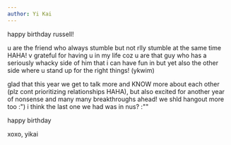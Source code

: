 ```yaml
---
author: Yi Kai
---
```


happy birthday russell!

u are the friend who always stumble but not rlly stumble at the same time HAHA! v grateful for having u in my life coz u are that guy who has a seriously whacky side of him that i can have fun in but yet also the other side where u stand up for the right things! (ykwim)

glad that this year we get to talk more and KNOW more about each other (plz cont prioritizing relationships HAHA), but also excited for another year of nonsense and many many breakthroughs ahead! we shld hangout more too :") i think the last one we had was in nus? :""

happy birthday

xoxo,
yikai
